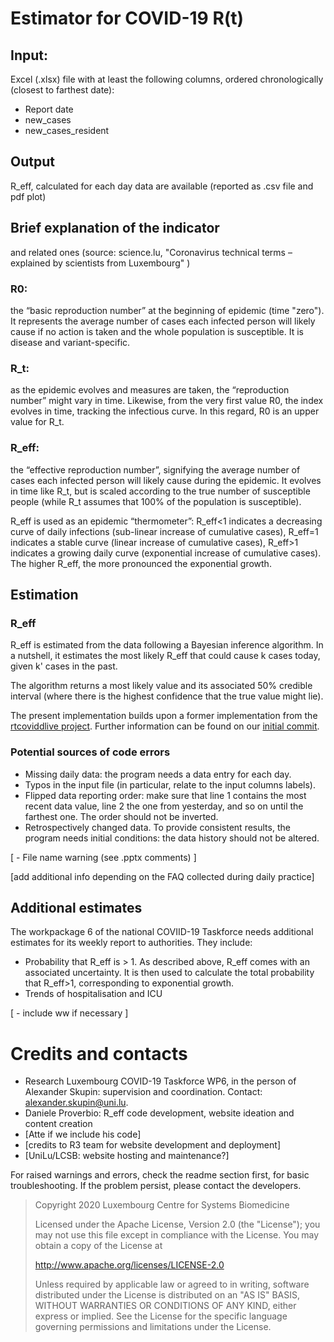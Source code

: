 # Estimator for COVID-19 R(t)

## Input:
Excel (.xlsx) file with at least the following columns, ordered chronologically (closest to farthest date):
- Report date
- new_cases
- new_cases_resident


## Output
R_eff, calculated for each day data are available (reported as .csv file and pdf plot)


## Brief explanation of the indicator
 and related ones (source: science.lu, "Coronavirus technical terms – explained by scientists from Luxembourg" )

### R0:
the “basic reproduction number” at the beginning of epidemic (time "zero"). It represents the average number of cases each infected person will likely cause if no action is taken and the whole population is susceptible. It is disease and variant-specific.

### R_t:
as the epidemic evolves and measures are taken, the “reproduction number” might vary in time. Likewise, from the very first value R0, the index evolves in time, tracking the infectious curve. In this regard, R0 is an upper value for R_t.

### R_eff:
the “effective reproduction number”, signifying the average number of cases each infected person will likely cause during the epidemic. It evolves in time like R_t, but is scaled according to the true number of susceptible people (while R_t assumes that 100% of the population is susceptible).

R_eff is used as an epidemic “thermometer”: R_eff<1 indicates a decreasing curve of daily infections (sub-linear increase of cumulative cases), R_eff=1 indicates a stable curve (linear increase of cumulative cases), R_eff>1 indicates a growing daily curve (exponential increase of cumulative cases). The higher R_eff, the more pronounced the exponential growth.


## Estimation

### R_eff
R_eff is estimated from the data following a Bayesian inference algorithm. In a nutshell, it estimates the most likely R_eff that could cause k cases today, given k' cases in the past.

The algorithm returns a most likely value and its associated 50% credible interval (where there is the highest confidence that the true value might lie).

The present implementation builds upon a former implementation from the [rtcoviddlive project](https://github.com/rtcovidlive/). Further information can be found on our [initial commit](https://github.com/ResearchLuxembourg/covid-19_reproductionNumber/blob/master/src/estimation_R_eff.ipynb).

### Potential sources of code errors
- Missing daily data: the program needs a data entry for each day.
- Typos in the input file (in particular, relate to the input columns labels).
- Flipped data reporting order: make sure that line 1 contains the most recent data value, line 2 the one from yesterday, and so on until the farthest one. The order should not be inverted.
- Retrospectively changed data. To provide consistent results, the program needs initial conditions: the data history should not be altered.

[ - File name warning (see .pptx comments) ]


[add additional info depending on the FAQ collected during daily practice]


## Additional estimates

The workpackage 6 of the national COVIID-19 Taskforce needs additional estimates for its weekly report to authorities. They include:
- Probability that R_eff is > 1. As described above, R_eff comes with an associated uncertainty. It is then used to calculate the total probability that R_eff>1, corresponding to exponential growth.
- Trends of hospitalisation and ICU

[ - include ww if necessary ]


# Credits and contacts

- Research Luxembourg COVID-19 Taskforce WP6, in the person of Alexander Skupin: supervision and coordination. Contact: alexander.skupin@uni.lu.
- Daniele Proverbio: R_eff code development, website ideation and content creation
- [Atte if we include his code]
- [credits to R3 team for website development and deployment]
- [UniLu/LCSB: website hosting and maintenance?]


For raised warnings and errors, check the readme section first, for basic troubleshooting.
If the problem persist, please contact the developers.



> Copyright 2020 Luxembourg Centre for Systems Biomedicine
>
> Licensed under the Apache License, Version 2.0 (the "License");
>  you may not use this file except in compliance with the License.
>  You may obtain a copy of the License at
>
>    http://www.apache.org/licenses/LICENSE-2.0
>
>  Unless required by applicable law or agreed to in writing, software
>  distributed under the License is distributed on an "AS IS" BASIS,
>  WITHOUT WARRANTIES OR CONDITIONS OF ANY KIND, either express or implied.
>  See the License for the specific language governing permissions and
>  limitations under the License.
